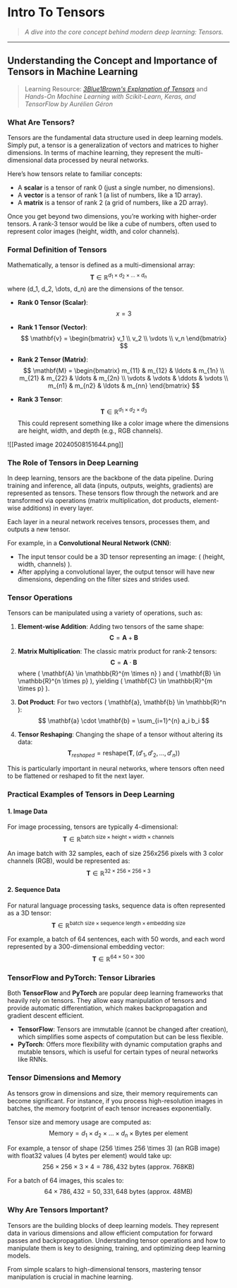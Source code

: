 # Intro To Tensors
> *A dive into the core concept behind modern deep learning: Tensors.*
---
## Understanding the Concept and Importance of Tensors in Machine Learning

> Learning Resource: *[3Blue1Brown's Explanation of Tensors](https://www.youtube.com/watch?v=f5liqUk0ZTw)* and *Hands-On Machine Learning with Scikit-Learn, Keras, and TensorFlow by Aurélien Géron*

### What Are Tensors?

Tensors are the fundamental data structure used in deep learning models. Simply put, a tensor is a generalization of vectors and matrices to higher dimensions. In terms of machine learning, they represent the multi-dimensional data processed by neural networks.

Here’s how tensors relate to familiar concepts:

- A **scalar** is a tensor of rank 0 (just a single number, no dimensions).
- A **vector** is a tensor of rank 1 (a list of numbers, like a 1D array).
- A **matrix** is a tensor of rank 2 (a grid of numbers, like a 2D array).

Once you get beyond two dimensions, you’re working with higher-order tensors. A rank-3 tensor would be like a cube of numbers, often used to represent color images (height, width, and color channels).

### Formal Definition of Tensors

Mathematically, a tensor is defined as a multi-dimensional array:
$$
\mathbf{T} \in \mathbb{R}^{d_1 \times d_2 \times \ldots \times d_n}
$$
where \(d_1, d_2, \dots, d_n\) are the dimensions of the tensor.

- **Rank 0 Tensor (Scalar)**: 
$$
x = 3
$$

- **Rank 1 Tensor (Vector)**:
$$
\mathbf{v} = \begin{bmatrix}
v_1 \\
v_2 \\
\vdots \\
v_n
\end{bmatrix}
$$

- **Rank 2 Tensor (Matrix)**:
$$
\mathbf{M} = \begin{bmatrix}
m_{11} & m_{12} & \ldots & m_{1n} \\
m_{21} & m_{22} & \ldots & m_{2n} \\
\vdots & \vdots & \ddots & \vdots \\
m_{n1} & m_{n2} & \ldots & m_{nn}
\end{bmatrix}
$$

- **Rank 3 Tensor**:
$$
\mathbf{T} \in \mathbb{R}^{d_1 \times d_2 \times d_3}
$$
This could represent something like a color image where the dimensions are height, width, and depth (e.g., RGB channels).

![[Pasted image 20240508151644.png]]
### The Role of Tensors in Deep Learning

In deep learning, tensors are the backbone of the data pipeline. During training and inference, all data (inputs, outputs, weights, gradients) are represented as tensors. These tensors flow through the network and are transformed via operations (matrix multiplication, dot products, element-wise additions) in every layer.

Each layer in a neural network receives tensors, processes them, and outputs a new tensor.

For example, in a **Convolutional Neural Network (CNN)**:
- The input tensor could be a 3D tensor representing an image: \( (height, width, channels) \).
- After applying a convolutional layer, the output tensor will have new dimensions, depending on the filter sizes and strides used.

### Tensor Operations

Tensors can be manipulated using a variety of operations, such as:

1. **Element-wise Addition**:
   Adding two tensors of the same shape:
   $$
   \mathbf{C} = \mathbf{A} + \mathbf{B}
   $$

2. **Matrix Multiplication**:
   The classic matrix product for rank-2 tensors:
   $$
   \mathbf{C} = \mathbf{A} \cdot \mathbf{B}
   $$
   where \( \mathbf{A} \in \mathbb{R}^{m \times n} \) and \( \mathbf{B} \in \mathbb{R}^{n \times p} \), yielding \( \mathbf{C} \in \mathbb{R}^{m \times p} \).

3. **Dot Product**:
   For two vectors \( \mathbf{a}, \mathbf{b} \in \mathbb{R}^n \):
   $$
   \mathbf{a} \cdot \mathbf{b} = \sum_{i=1}^{n} a_i b_i
   $$

4. **Tensor Reshaping**:
   Changing the shape of a tensor without altering its data:
   $$
   \mathbf{T}_{reshaped} = \text{reshape}(\mathbf{T}, (d'_1, d'_2, \ldots, d'_n))
   $$

This is particularly important in neural networks, where tensors often need to be flattened or reshaped to fit the next layer.

### Practical Examples of Tensors in Deep Learning

#### 1. **Image Data**
For image processing, tensors are typically 4-dimensional:
$$
\mathbf{T} \in \mathbb{R}^{\text{batch size} \times \text{height} \times \text{width} \times \text{channels}}
$$

An image batch with 32 samples, each of size 256x256 pixels with 3 color channels (RGB), would be represented as:
$$
\mathbf{T} \in \mathbb{R}^{32 \times 256 \times 256 \times 3}
$$

#### 2. **Sequence Data**
For natural language processing tasks, sequence data is often represented as a 3D tensor:
$$
\mathbf{T} \in \mathbb{R}^{\text{batch size} \times \text{sequence length} \times \text{embedding size}}
$$

For example, a batch of 64 sentences, each with 50 words, and each word represented by a 300-dimensional embedding vector:
$$
\mathbf{T} \in \mathbb{R}^{64 \times 50 \times 300}
$$

### TensorFlow and PyTorch: Tensor Libraries

Both **TensorFlow** and **PyTorch** are popular deep learning frameworks that heavily rely on tensors. They allow easy manipulation of tensors and provide automatic differentiation, which makes backpropagation and gradient descent efficient.

- **TensorFlow**: Tensors are immutable (cannot be changed after creation), which simplifies some aspects of computation but can be less flexible.
- **PyTorch**: Offers more flexibility with dynamic computation graphs and mutable tensors, which is useful for certain types of neural networks like RNNs.

### Tensor Dimensions and Memory

As tensors grow in dimensions and size, their memory requirements can become significant. For instance, if you process high-resolution images in batches, the memory footprint of each tensor increases exponentially.

Tensor size and memory usage are computed as:
$$
\text{Memory} = d_1 \times d_2 \times \ldots \times d_n \times \text{Bytes per element}
$$

For example, a tensor of shape \(256 \times 256 \times 3\) (an RGB image) with float32 values (4 bytes per element) would take up:
$$
256 \times 256 \times 3 \times 4 = 786,432 \text{ bytes (approx. 768KB)}
$$

For a batch of 64 images, this scales to:
$$
64 \times 786,432 = 50,331,648 \text{ bytes (approx. 48MB)}
$$

### Why Are Tensors Important?

Tensors are the building blocks of deep learning models. They represent data in various dimensions and allow efficient computation for forward passes and backpropagation. Understanding tensor operations and how to manipulate them is key to designing, training, and optimizing deep learning models.

From simple scalars to high-dimensional tensors, mastering tensor manipulation is crucial in machine learning.
